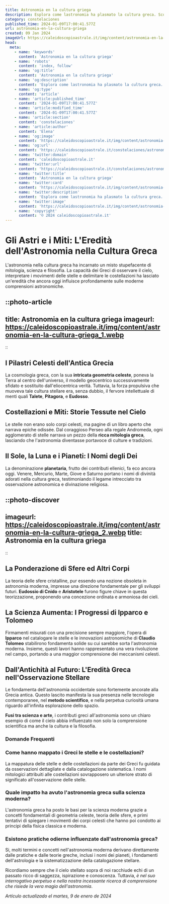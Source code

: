 ```yaml
---
title: Astronomia en la cultura griega
description: Esplora come lastronomia ha plasmato la cultura greca. Scopri miti stellari e contributi antichi nel nostro blog. Appassionati di stelle, unitevi!
category: constelaciones
published_time: 2024-01-09T17:00:41.577Z
url: astronomia-en-la-cultura-griega
created: 09 Jan 2024
imageUrl: https://caleidoscopioastrale.it/img/content/astronomia-en-la-cultura-griega_1.webp
head:
  meta:
    - name: 'keywords'
      content: 'Astronomia en la cultura griega'
    - name: 'robots'
      content: 'index, follow'
    - name: 'og:title'
      content: 'Astronomia en la cultura griega'
    - name: 'og:description'
      content: 'Esplora come lastronomia ha plasmato la cultura greca. Scopri miti stellari e contributi antichi nel nostro blog. Appassionati di stelle, unitevi!'
    - name: 'og:type'
      content: 'article'
    - name: 'article:published_time'
      content: '2024-01-09T17:00:41.577Z'
    - name: 'article:modified_time'
      content: '2024-01-09T17:00:41.577Z'
    - name: 'article:section'
      content: 'constelaciones'
    - name: 'article:author'
      content: 'Elena'
    - name: 'og:image'
      content: 'https://caleidoscopioastrale.it/img/content/astronomia-en-la-cultura-griega_1.webp'
    - name: 'og:url'
      content: 'https://caleidoscopioastrale.it/constelaciones/astronomia-en-la-cultura-griega'
    - name: 'twitter:domain'
      content: 'caleidoscopioastrale.it'
    - name: 'twitter:url'
      content: 'https://caleidoscopioastrale.it/constelaciones/astronomia-en-la-cultura-griega'
    - name: 'twitter:title'
      content: 'Astronomia en la cultura griega'
    - name: 'twitter:card'
      content: 'https://caleidoscopioastrale.it/img/content/astronomia-en-la-cultura-griega_1.webp'
    - name: 'twitter:description'
      content: 'Esplora come lastronomia ha plasmato la cultura greca. Scopri miti stellari e contributi antichi nel nostro blog. Appassionati di stelle, unitevi!'
    - name: 'twitter:image'
      content: 'https://caleidoscopioastrale.it/img/content/astronomia-en-la-cultura-griega_1.webp'
    - name: 'copyright'
      content: '© 2024 caleidoscopioastrale.it'
---
```

# Gli Astri e i Miti: L'Eredità dell'Astronomia nella Cultura Greca

L'astronomia nella cultura greca ha incarnato un misto stupefacente di mitologia, scienza e filosofia. La capacità dei Greci di osservare il cielo, interpretare i movimenti delle stelle e delimitare le costellazioni ha lasciato un'eredità che ancora oggi influisce profondamente sulle moderne comprensioni astronomiche.

::photo-article
---
title: Astronomia en la cultura griega
imageurl: https://caleidoscopioastrale.it/img/content/astronomia-en-la-cultura-griega_1.webp
---
::

## I Pilastri Celesti dell'Antica Grecia

La cosmologia greca, con la sua **intricata geometria celeste**, poneva la Terra al centro dell'universo, il modello geocentrico successivamente sfidato e sostituito dall'eliocentrica verità. Tuttavia, la forza propulsiva che muoveva tale cultura stellare era, senza dubbio, il fervore intellettuale di menti quali **Talete**, **Pitagora**, e **Eudosso**.

## Costellazioni e Miti: Storie Tessute nel Cielo

Le stelle non erano solo corpi celesti, ma pagine di un libro aperto che narrava epiche odissée. Dal coraggioso Perseo alla regale Andromeda, ogni agglomerato di stelle narrava un pezzo della **ricca mitologia greca**, lasciando che l'astronomia diventasse portavoce di culture e tradizioni.

## Il Sole, la Luna e i Pianeti: I Nomi degli Dei

La denominazione **planetaria**, frutto dei contributi ellenici, fa eco ancora oggi. Venere, Mercurio, Marte, Giove e Saturno portano i nomi di divinità adorati nella cultura greca, testimoniando il legame intrecciato tra osservazione astronomica e divinazione religiosa.


::photo-discover
---
imageurl: https://caleidoscopioastrale.it/img/content/astronomia-en-la-cultura-griega_2.webp
title: Astronomia en la cultura griega
---
::

## La Ponderazione di Sfere ed Altri Corpi

La teoria delle sfere cristalline, pur essendo una nozione obsoleta in astronomia moderna, impresse una direzione fondamentale per gli sviluppi futuri. **Eudossio di Cnido** e **Aristotele** furono figure chiave in questa teorizzazione, proponendo una concezione ordinata e armoniosa dei cieli.

## La Scienza Aumenta: I Progressi di Ipparco e Tolomeo

Firmamenti misurati con una precisione sempre maggiore, l'opera di **Ipparco** nel catalogare le stelle e le innovazioni astronomiche di **Claudio Tolomeo** stabilirono fondamenta solide su cui sarebbe sorta l'astronomia moderna. Insieme, questi lavori hanno rappresentato una vera rivoluzione nel campo, portando a una maggior comprensione dei meccanismi celesti.

## Dall'Antichità al Futuro: L'Eredità Greca nell'Osservazione Stellare

Le fondamenta dell'astronomia occidentale sono fortemente ancorate alla Grecia antica. Questo lascito manifesta la sua presenza nelle tecnologie contemporanee, nel **metodo scientifico**, e nella perpetua curiosità umana riguardo all'infinita esplorazione dello spazio.

**Fusi tra scienza e arte**, i contributi greci all'astronomia sono un chiaro esempio di come il cielo abbia influenzato non solo la comprensione scientifica ma anche la cultura e la filosofia. 

### Domande Frequenti

### Come hanno mappato i Greci le stelle e le costellazioni?

La mappatura delle stelle e delle costellazioni da parte dei Greci fu guidata da osservazioni dettagliate e dalla catalogazione sistematica. I nomi mitologici attribuiti alle costellazioni sovrapposero un ulteriore strato di significato all'osservazione delle stelle.

### Quale impatto ha avuto l'astronomia greca sulla scienza moderna?

L'astronomia greca ha posto le basi per la scienza moderna grazie a concetti fondamentali di geometria celeste, teoria delle sfere, e primi tentativi di spiegare i movimenti dei corpi celesti che hanno poi condotto ai principi della fisica classica e moderna.

### Esistono pratiche odierne influenzate dall'astronomia greca?

Si, molti termini e concetti nell'astronomia moderna derivano direttamente dalle pratiche e dalle teorie greche, inclusi i nomi dei pianeti, i fondamenti dell'astrologia e la sistematizzazione della catalogazione stellare.

Ricordiamo sempre che il cielo stellato sopra di noi racchiude echi di un passato ricco di saggezza, ispirazione e conoscenza. Tuttavia, *è nel suo interrogativo perpetuo e nella nostra incessante ricerca di comprensione che risiede la vera magia dell'astronomia*.

_Artículo actualizado el martes, 9 de enero de 2024_